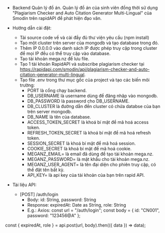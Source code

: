   * Backend Quản lý đồ án.
      Quản lý đồ án của sinh viên đồng thời sử dụng "Plagiarism Checker and Auto Citation Generator Multi-Lingual" của Smodin trên rapidAPI để phát hiện đạo văn.

  * Hướng dẫn cài đặt:
      - Tải source code về và cài đầy đủ thư viện yêu cầu (npm install)
      - Tạo một cluster trên server của mongodb và tạo database trong đó.
      - Thêm IP 0.0.0.0 vào danh sách IP được phép truy cập trong cluster để mọi IP đều có thể truy cập vào database.
      - Tạo tài khoản mega.nz để lưu file.
      - Tạo 1 tài khoản RapidAPI và subscribe plagiarism checker tại https://rapidapi.com/smodin/api/plagiarism-checker-and-auto-citation-generator-multi-lingual.
      - Tạo file .env trong thư mục gốc của project và tạo các biến môi trường:
        + PORT là cổng chạy backend.
        + DB_USERNAME là username dùng để đăng nhập vào mongodb.
        + DB_PASSWORD là password cho DB_USERNAME.
        + DB_CLUSTER là đường dẫn đến cluster có chứa databse của bạn trên server mongodb.
        + DB_NAME là tên của database.
        + ACCESS_TOKEN_SECRET là khoá bí mật để mã hoá access token.
        + REFRESH_TOKEN_SECRET là khoá bí mật để mã hoá refresh token.
        + SESSION_SECRET là khoá bí mật để mã hoá session.
        + COOKIE_SECRET là khoá bí mật để mã hoá cookie.
        + MEGANZ_EMAIL= là email đã dùng để tạo tài khoản mega.nz.
        + MEGANZ_PASSWORD= là mật khẩu cho tài khoản mega.nz.
        + MEGANZ_USER_AGENT= là tên đại diện cho phiên truy cập, có thể đặt tên bất kỳ.
        + API_KEY= là api key của tài khoản của bạn trên rapid API.

  * Tài liệu API:
    - [POST] /auth/login
        + Body: id: String,
                password: String
        + Response: expiredAt: Date as String,
                    role: String
        + E.g.: Axios:
  const url = "/auth/login";
  const body = { id: "CN001", password: "123456@A" };

  const { expiredAt, role } = api.post(url, body).then(({ data }) => data);
  
